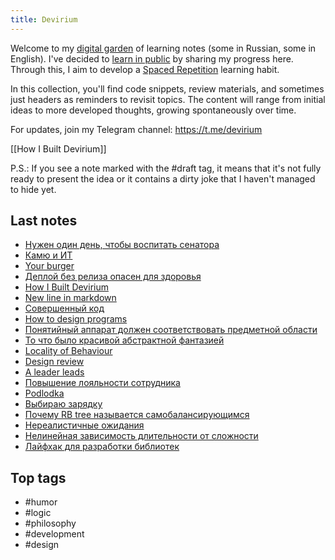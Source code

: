 ```yaml
---
title: Devirium
---
```


Welcome to my [digital garden](https://maggieappleton.com/garden-history) of learning notes (some in Russian, some in English). I've decided to [learn in public](https://dev.to/jbranchaud/how-i-learned-to-learn-in-public-2f4m) by sharing my progress here. Through this, I aim to develop a [Spaced Repetition](https://til.yenly.wtf/notes/spaced-repetition) learning habit.

In this collection, you'll find code snippets, review materials, and sometimes just headers as reminders to revisit topics. The content will range from initial ideas to more developed thoughts, growing spontaneously over time.

For updates, join my Telegram channel: https://t.me/devirium

[[How I Built Devirium]]

P.S.: If you see a note marked with the #draft tag, it means that it's not fully ready to present the idea or it contains a dirty joke that I haven't managed to hide yet.

## Last notes
- [Нужен один день, чтобы воспитать сенатора](2024/2024-04/Нужен-один-день,-чтобы-воспитать-сенатора.md)
- [Камю и ИТ](2024/2024-04/Камю-и-ИТ.md)
- [Your burger](2024/2024-03/Your-burger.md)
- [Деплой без релиза опасен для здоровья](2022/2022-10/Деплой-без-релиза-опасен-для-здоровья.md)
- [How I Built Devirium](2024-07/How-I-Built-Devirium.md)
- [New line in markdown](2024-07/New-line-in-markdown.md)
- [Совершенный код](2024-07/Совершенный-код.md)
- [How to design programs](2024-07/How-to-design-programs.md)
- [Понятийный аппарат должен соответствовать предметной области](2024-07/Понятийный-аппарат-должен-соответствовать-предметной-области.md)
- [То что было красивой абстрактной фантазией](2024-07/То-что-было-красивой-абстрактной-фантазией.md)
- [Locality of Behaviour](2024-07/Locality-of-Behaviour.md)
- [Design review](2024-07/Design-review.md)
- [A leader leads](2024-07/A-leader-leads.md)
- [Повышение лояльности сотрудника](review/Повышение-лояльности-сотрудника.md)
- [Podlodka](2024-07/Podlodka.md)
- [Выбираю зарядку](2022/2022-07/Выбираю-зарядку.md)
- [Почему RB tree называется самобалансирующимся](2022/2022-07/Почему-RB-tree-называется-самобалансирующимся.md)
- [Нереалистичные ожидания](2022/2022-07/Нереалистичные-ожидания.md)
- [Нелинейная зависимость длительности от сложности](2022/2022-07/Нелинейная-зависимость-длительности-от-сложности.md)
- [Лайфхак для разработки библиотек](2022/2022-07/Лайфхак-для-разработки-библиотек.md)

## Top tags
- #humor
- #logic
- #philosophy
- #development
- #design
